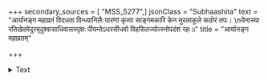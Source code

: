 +++
secondary_sources = [ "MSS_5277",]
jsonClass = "Subhaashita"
text = "आर्यानङ्ग महाव्रतं विदधता विन्ध्यानिलैः पारणां कृत्वा साङ्गमकारि केन मुरलाकूले कठोरं तपः।  \nयेनास्या रतिखेदमेदुरमृदुश्वासाधिवासस्पृशः पीयन्तेऽधरसीधवो विहसितज्योत्स्नोपदंशं रहः॥"
title = "आर्यानङ्ग महाव्रतम्"

+++

<details><summary>Text</summary>

आर्यानङ्ग महाव्रतं विदधता विन्ध्यानिलैः पारणां कृत्वा साङ्गमकारि केन मुरलाकूले कठोरं तपः।  
येनास्या रतिखेदमेदुरमृदुश्वासाधिवासस्पृशः पीयन्तेऽधरसीधवो विहसितज्योत्स्नोपदंशं रहः॥
</details>
